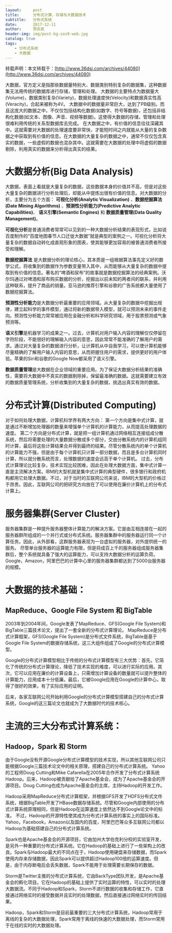 ```yaml
---
layout:     post
title:      分布式计算、存储与大数据技术
subtitle:   分布式系统
date:       2017-12-11
author:     贾庆民
header-img: img/post-bg-ios9-web.jpg
catalog: true
tags:
    - 分布式系统
    - 大数据
---
```




转载声明：本文转载于：[http://www.36dsj.com/archives/44080](http://www.36dsj.com/archives/44080)

大数据，官方定义是指那些数据量特别大、数据类别特别复杂的数据集，这种数据集无法用传统的数据库进行存储，管理和处理。
大数据的主要特点为数据量大(Volume)，数据类别复杂(Variety)，数据处理速度快(Velocity)和数据真实性高(Veracity)，合起来被称为4V。
大数据中的数据量非常巨大，达到了PB级别。而且这庞大的数据之中，不仅仅包括结构化数据(如数字、符号等数据)，还包括非结构化数据(如文本、图像、声音、视频等数据)。这使得大数据的存储，管理和处理很难利用传统的关系型数据库去完成。
在大数据之中，有价值的信息往往深藏其中。这就需要对大数据的处理速度要非常快，才能短时间之内就能从大量的复杂数据之中获取到有价值的信息。在大数据的大量复杂的数据之中，通常不仅仅包含真实的数据，一些虚假的数据也混杂其中。这就需要在大数据的处理中将虚假的数据剔除，利用真实的数据来分析得出真实的结果。

# 大数据分析(Big Data Analysis)

大数据，表面上看就是大量复杂的数据，这些数据本身的价值并不高，但是对这些大量复杂的数据进行分析处理后，却能从中提炼出很有价值的信息。对大数据的分析，主要分为五个方面：
**可视化分析(Analytic Visualization)** 、**数据挖掘算法(Date Mining Algorithms)** 、**预测性分析能力(Predictive Analytic Capabilities)**、
**语义引擎(Semantic Engines)** 和 **数据质量管理(Data Quality Management)**。

**可视化分析**是普通消费者常常可以见到的一种大数据分析结果的表现形式，比如说百度制作的“百度地图春节人口迁徙大数据”就是典型的案例之一。可视化分析将大量复杂的数据自动转化成直观形象的图表，使其能够更加容易的被普通消费者所接受和理解。

**数据挖掘算法** 是大数据分析的理论核心，其本质是一组根据算法事先定义好的数学公式，将收集到的数据作为参数变量带入其中，从而能够从大量复杂的数据中提取到有价值的信息。著名的“啤酒和尿布”的故事就是数据挖掘算法的经典案例。沃尔玛通过对啤酒和尿布购买数据的分析，挖掘出以前未知的两者间的联系，并利用这种联系，提升了商品的销量。亚马逊的推荐引擎和谷歌的广告系统都大量使用了数据挖掘算法。

**预测性分析能力**是大数据分析最重要的应用领域。从大量复杂的数据中挖掘出规律，建立起科学的事件模型，通过将新的数据带入模型，就可以预测未来的事件走向。预测性分析能力常常被应用在金融分析和科学研究领域，用于股票预测或气象预测等。

**语义引擎**是机器学习的成果之一。过去，计算机对用户输入内容的理解仅仅停留在字符阶段，不能很好的理解输入内容的意思，因此常常不能准确的了解用户的需求。通过对大量复杂的数据进行分析，让计算机从中自我学习，可以使计算机能够尽量精确的了解用户输入内容的意思，从而把握住用户的需求，提供更好的用户体验。苹果的Siri和谷歌的Google Now都采用了语义引擎。

**数据质量管理**是大数据在企业领域的重要应用。为了保证大数据分析结果的准确性，需要将大数据中不真实的数据剔除掉，保留最准确的数据。这就需要建立有效的数据质量管理系统，分析收集到的大量复杂的数据，挑选出真实有效的数据。

# 分布式计算(Distributed Computing)

对于如何处理大数据，计算机科学界有两大方向：
第一个方向是集中式计算，就是通过不断增加处理器的数量来增强单个计算机的计算能力，从而提高处理数据的速度。
第二个方向是分布式计算，就是把一组计算机通过网络相互连接组成分散系统，然后将需要处理的大量数据分散成多个部分，交由分散系统内的计算机组同时计算，最后将这些计算结果合并得到最终的结果。尽管分散系统内的单个计算机的计算能力不强，但是由于每个计算机只计算一部分数据，而且是多台计算机同时计算，所以就分散系统而言，处理数据的速度会远高于单个计算机。
过去，分布式计算理论比较复杂，技术实现比较困难，因此在处理大数据方面，集中式计算一直是主流解决方案。IBM的大型机就是集中式计算的典型硬件，很多银行和政府机构都用它处理大数据。不过，对于当时的互联网公司来说，IBM的大型机的价格过于昂贵。因此，互联网公司的把研究方向放在了可以使用在廉价计算机上的分布式计算上。

# 服务器集群(Server Cluster)

服务器集群是一种提升服务器整体计算能力的解决方案。它是由互相连接在一起的服务器群所组成的一个并行式或分布式系统。服务器集群中的服务器运行同一个计算任务。因此，从外部看，这群服务器表现为一台虚拟的服务器，对外提供统一的服务。
尽管单台服务器的运算能力有限，但是将成百上千的服务器组成服务器集群后，整个系统就具备了强大的运算能力，可以支持大数据分析的运算负荷。Google，Amazon，阿里巴巴的计算中心里的服务器集群都达到了5000台服务器的规模。

# 大数据的技术基础：</br>
## MapReduce、Google File System 和 BigTable

2003年到2004年间，Google发表了MapReduce、GFS(Google File System)和BigTable三篇技术论文，提出了一套全新的分布式计算理论。
MapReduce是分布式计算框架，GFS(Google File System)是分布式文件系统，BigTable是基于Google File System的数据存储系统，这三大组件组成了Google的分布式计算模型。

Google的分布式计算模型相比于传统的分布式计算模型有三大优势：首先，它简化了传统的分布式计算理论，降低了技术实现的难度，可以进行实际的应用。其次，它可以应用在廉价的计算设备上，只需增加计算设备的数量就可以提升整体的计算能力，应用成本十分低廉。最后，它被Google应用在Google的计算中心，取得了很好的效果，有了实际应用的证明。

后来，各家互联网公司开始利用Google的分布式计算模型搭建自己的分布式计算系统，Google的这三篇论文也就成为了大数据时代的技术核心。

# 主流的三大分布式计算系统：</br>
## Hadoop，Spark 和 Storm

由于Google没有开源Google分布式计算模型的技术实现，所以其他互联网公司只能根据Google三篇技术论文中的相关原理，搭建自己的分布式计算系统。
Yahoo的工程师Doug Cutting和Mike Cafarella在2005年合作开发了分布式计算系统Hadoop。后来，Hadoop被贡献给了Apache基金会，成为了Apache基金会的开源项目。Doug Cutting也成为Apache基金会的主席，主持Hadoop的开发工作。

Hadoop采用MapReduce分布式计算框架，并根据GFS开发了HDFS分布式文件系统，根据BigTable开发了HBase数据存储系统。尽管和Google内部使用的分布式计算系统原理相同，但是Hadoop在运算速度上依然达不到Google论文中的标准。
不过，Hadoop的开源特性使其成为分布式计算系统的事实上的国际标准。Yahoo，Facebook，Amazon以及国内的百度，阿里巴巴等众多互联网公司都以Hadoop为基础搭建自己的分布式计算系统。

Spark也是Apache基金会的开源项目，它由加州大学伯克利分校的实验室开发，是另外一种重要的分布式计算系统。它在Hadoop的基础上进行了一些架构上的改良。Spark与Hadoop最大的不同点在于，Hadoop使用硬盘来存储数据，而Spark使用内存来存储数据，因此Spark可以提供超过Hadoop100倍的运算速度。但是，由于内存断电后会丢失数据，Spark不能用于处理需要长期保存的数据。

Storm是Twitter主推的分布式计算系统，它由BackType团队开发，是Apache基金会的孵化项目。它在Hadoop的基础上提供了实时运算的特性，可以实时的处理大数据流。不同于Hadoop和Spark，Storm不进行数据的收集和存储工作，它直接通过网络实时的接受数据并且实时的处理数据，然后直接通过网络实时的传回结果。

Hadoop，Spark和Storm是目前最重要的三大分布式计算系统，Hadoop常用于离线的复杂的大数据处理，Spark常用于离线的快速的大数据处理，而Storm常用于在线的实时的大数据处理。
